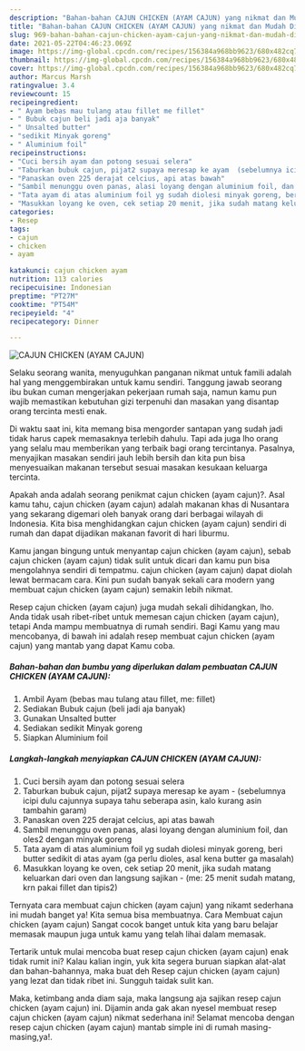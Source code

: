 ```yaml
---
description: "Bahan-bahan CAJUN CHICKEN (AYAM CAJUN) yang nikmat dan Mudah Dibuat"
title: "Bahan-bahan CAJUN CHICKEN (AYAM CAJUN) yang nikmat dan Mudah Dibuat"
slug: 969-bahan-bahan-cajun-chicken-ayam-cajun-yang-nikmat-dan-mudah-dibuat
date: 2021-05-22T04:46:23.069Z
image: https://img-global.cpcdn.com/recipes/156384a968bb9623/680x482cq70/cajun-chicken-ayam-cajun-foto-resep-utama.jpg
thumbnail: https://img-global.cpcdn.com/recipes/156384a968bb9623/680x482cq70/cajun-chicken-ayam-cajun-foto-resep-utama.jpg
cover: https://img-global.cpcdn.com/recipes/156384a968bb9623/680x482cq70/cajun-chicken-ayam-cajun-foto-resep-utama.jpg
author: Marcus Marsh
ratingvalue: 3.4
reviewcount: 15
recipeingredient:
- " Ayam bebas mau tulang atau fillet me fillet"
- " Bubuk cajun beli jadi aja banyak"
- " Unsalted butter"
- "sedikit Minyak goreng"
- " Aluminium foil"
recipeinstructions:
- "Cuci bersih ayam dan potong sesuai selera"
- "Taburkan bubuk cajun, pijat2 supaya meresap ke ayam  (sebelumnya icipi dulu cajunnya supaya tahu seberapa asin, kalo kurang asin tambahin garam)"
- "Panaskan oven 225 derajat celcius, api atas bawah"
- "Sambil menunggu oven panas, alasi loyang dengan aluminium foil, dan oles2 dengan minyak goreng"
- "Tata ayam di atas aluminium foil yg sudah diolesi minyak goreng, beri butter sedikit di atas ayam (ga perlu dioles, asal kena butter ga masalah)"
- "Masukkan loyang ke oven, cek setiap 20 menit, jika sudah matang keluarkan dari oven dan langsung sajikan  (me: 25 menit sudah matang, krn pakai fillet dan tipis2)"
categories:
- Resep
tags:
- cajun
- chicken
- ayam

katakunci: cajun chicken ayam 
nutrition: 113 calories
recipecuisine: Indonesian
preptime: "PT27M"
cooktime: "PT54M"
recipeyield: "4"
recipecategory: Dinner

---
```



![CAJUN CHICKEN (AYAM CAJUN)](https://img-global.cpcdn.com/recipes/156384a968bb9623/680x482cq70/cajun-chicken-ayam-cajun-foto-resep-utama.jpg)

Selaku seorang wanita, menyuguhkan panganan nikmat untuk famili adalah hal yang menggembirakan untuk kamu sendiri. Tanggung jawab seorang ibu bukan cuman mengerjakan pekerjaan rumah saja, namun kamu pun wajib memastikan kebutuhan gizi terpenuhi dan masakan yang disantap orang tercinta mesti enak.

Di waktu  saat ini, kita memang bisa mengorder santapan yang sudah jadi tidak harus capek memasaknya terlebih dahulu. Tapi ada juga lho orang yang selalu mau memberikan yang terbaik bagi orang tercintanya. Pasalnya, menyajikan masakan sendiri jauh lebih bersih dan kita pun bisa menyesuaikan makanan tersebut sesuai masakan kesukaan keluarga tercinta. 



Apakah anda adalah seorang penikmat cajun chicken (ayam cajun)?. Asal kamu tahu, cajun chicken (ayam cajun) adalah makanan khas di Nusantara yang sekarang digemari oleh banyak orang dari berbagai wilayah di Indonesia. Kita bisa menghidangkan cajun chicken (ayam cajun) sendiri di rumah dan dapat dijadikan makanan favorit di hari liburmu.

Kamu jangan bingung untuk menyantap cajun chicken (ayam cajun), sebab cajun chicken (ayam cajun) tidak sulit untuk dicari dan kamu pun bisa mengolahnya sendiri di tempatmu. cajun chicken (ayam cajun) dapat diolah lewat bermacam cara. Kini pun sudah banyak sekali cara modern yang membuat cajun chicken (ayam cajun) semakin lebih nikmat.

Resep cajun chicken (ayam cajun) juga mudah sekali dihidangkan, lho. Anda tidak usah ribet-ribet untuk memesan cajun chicken (ayam cajun), tetapi Anda mampu membuatnya di rumah sendiri. Bagi Kamu yang mau mencobanya, di bawah ini adalah resep membuat cajun chicken (ayam cajun) yang mantab yang dapat Kamu coba.

<!--inarticleads1-->

##### Bahan-bahan dan bumbu yang diperlukan dalam pembuatan CAJUN CHICKEN (AYAM CAJUN):

1. Ambil  Ayam (bebas mau tulang atau fillet, me: fillet)
1. Sediakan  Bubuk cajun (beli jadi aja banyak)
1. Gunakan  Unsalted butter
1. Sediakan sedikit Minyak goreng
1. Siapkan  Aluminium foil




<!--inarticleads2-->

##### Langkah-langkah menyiapkan CAJUN CHICKEN (AYAM CAJUN):

1. Cuci bersih ayam dan potong sesuai selera
1. Taburkan bubuk cajun, pijat2 supaya meresap ke ayam  - (sebelumnya icipi dulu cajunnya supaya tahu seberapa asin, kalo kurang asin tambahin garam)
1. Panaskan oven 225 derajat celcius, api atas bawah
1. Sambil menunggu oven panas, alasi loyang dengan aluminium foil, dan oles2 dengan minyak goreng
1. Tata ayam di atas aluminium foil yg sudah diolesi minyak goreng, beri butter sedikit di atas ayam (ga perlu dioles, asal kena butter ga masalah)
1. Masukkan loyang ke oven, cek setiap 20 menit, jika sudah matang keluarkan dari oven dan langsung sajikan  - (me: 25 menit sudah matang, krn pakai fillet dan tipis2)




Ternyata cara membuat cajun chicken (ayam cajun) yang nikamt sederhana ini mudah banget ya! Kita semua bisa membuatnya. Cara Membuat cajun chicken (ayam cajun) Sangat cocok banget untuk kita yang baru belajar memasak maupun juga untuk kamu yang telah lihai dalam memasak.

Tertarik untuk mulai mencoba buat resep cajun chicken (ayam cajun) enak tidak rumit ini? Kalau kalian ingin, yuk kita segera buruan siapkan alat-alat dan bahan-bahannya, maka buat deh Resep cajun chicken (ayam cajun) yang lezat dan tidak ribet ini. Sungguh taidak sulit kan. 

Maka, ketimbang anda diam saja, maka langsung aja sajikan resep cajun chicken (ayam cajun) ini. Dijamin anda gak akan nyesel membuat resep cajun chicken (ayam cajun) nikmat sederhana ini! Selamat mencoba dengan resep cajun chicken (ayam cajun) mantab simple ini di rumah masing-masing,ya!.

